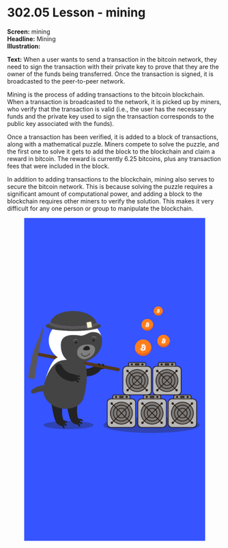 # 302.05 Lesson - mining

**Screen:** mining\
**Headline:** Mining\
**Illustration:**

**Text:** When a user wants to send a transaction in the bitcoin network, they need to sign the transaction with their private key to prove that they are the owner of the funds being transferred. Once the transaction is signed, it is broadcasted to the peer-to-peer network.

Mining is the process of adding transactions to the bitcoin blockchain. When a transaction is broadcasted to the network, it is picked up by miners, who verify that the transaction is valid (i.e., the user has the necessary funds and the private key used to sign the transaction corresponds to the public key associated with the funds).

Once a transaction has been verified, it is added to a block of transactions, along with a mathematical puzzle. Miners compete to solve the puzzle, and the first one to solve it gets to add the block to the blockchain and claim a reward in bitcoin. The reward is currently 6.25 bitcoins, plus any transaction fees that were included in the block.

In addition to adding transactions to the blockchain, mining also serves to secure the bitcoin network. This is because solving the puzzle requires a significant amount of computational power, and adding a block to the blockchain requires other miners to verify the solution. This makes it very difficult for any one person or group to manipulate the blockchain.

<figure><img src="../.gitbook/assets/302-05.png" alt=""><figcaption></figcaption></figure>
